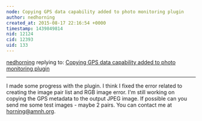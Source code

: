```yaml
---
node: Copying GPS data capability added to photo monitoring plugin
author: nedhorning
created_at: 2015-08-17 22:16:54 +0000
timestamp: 1439849814
nid: 12124
cid: 12393
uid: 133
---
```




[nedhorning](../profile/nedhorning) replying to: [Copying GPS data capability added to photo monitoring plugin](../notes/nedhorning/08-06-2015/copying-gps-data-capability-added-to-photo-monitoring-plugin)

----
I made some progress with the plugin. I think I fixed the error related to creating the image pair list and RGB image error. I'm still working on copying the GPS metadata to the output JPEG image. If possible can you send me some test images - maybe 2 pairs. You can contact me at horning@amnh.org. 